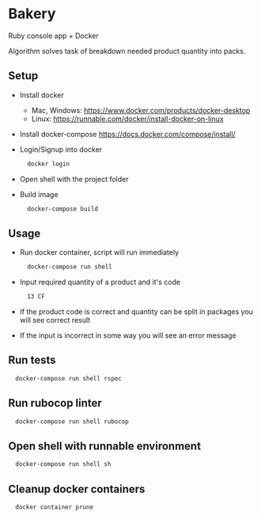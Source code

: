 # Bakery

Ruby console app + Docker

Algorithm solves task of breakdown needed product quantity into packs.

## Setup

- Install docker
  - Mac, Windows: <https://www.docker.com/products/docker-desktop>
  - Linux: <https://runnable.com/docker/install-docker-on-linux>

- Install docker-compose <https://docs.docker.com/compose/install/>

- Login/Signup into docker

  ```sh
    docker login
  ```

- Open shell with the project folder

- Build image

  ```sh
    docker-compose build
  ```

## Usage

- Run docker container, script will run immediately

  ```sh
    docker-compose run shell
  ```

- Input required quantity of a product and it's code

  ```sh
    13 CF
  ```

- If the product code is correct and quantity can be split in packages you will see correct result

- If the input is incorrect in some way you will see an error message

## Run tests

  ```sh
    docker-compose run shell rspec
  ```

## Run rubocop linter

  ```sh
    docker-compose run shell rubocop
  ```

## Open shell with runnable environment

  ```sh
    docker-compose run shell sh
  ```

## Cleanup docker containers

  ```sh
    docker container prune
  ```
